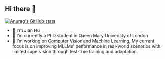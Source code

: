 ## Hi there 👋
[![Anurag's GitHub stats](https://github-readme-stats.vercel.app/api?username=lwpyh)](https://github.com/anuraghazra/github-readme-stats)
- 👋 I'm Jian Hu
- 🔭 I’m currently a PhD student in Queen Mary Univeristy of London
- 🌱 I’m working on Computer Vision and Machine Learning, My current focus is on improving MLLMs' performance in real-world scenarios with limited supervision through test-time training and adaptation.



